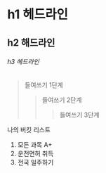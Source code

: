 # h1 헤드라인
## h2 해드라인
###### h3 헤드라인

> 들여쓰기 1단계
>> 들여쓰기 2단계
>>> 들여쓰기 3단계

나의 버킷 리스트
1. 모든 과목 A+
2. 운전면허 취득
3. 전국 일주하기
